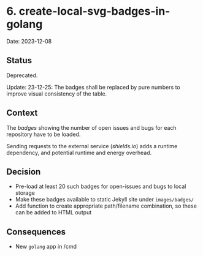 # 6. create-local-svg-badges-in-golang

Date: 2023-12-08

## Status

Deprecated.

Update: 23-12-25: The badges shall be replaced by pure numbers to improve visual consistency of the table.

## Context

The _badges_ showing the number of open issues and bugs for each repository have to be loaded.

Sending requests to the external service (_shields.io_) adds a runtime dependency, and potential runtime and energy overhead.

## Decision

* Pre-load at least 20 such badges for open-issues and bugs to local storage
* Make these badges available to static Jekyll site under `images/badges/`
* Add function to create appropriate path/filename combination, so these can be added to HTML output

## Consequences

* New `golang` app in /cmd